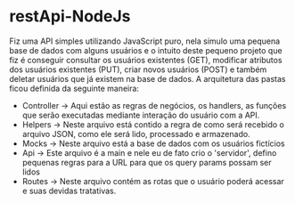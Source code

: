 # restApi-NodeJs
Fiz uma API simples utilizando JavaScript puro, nela simulo uma pequena base de dados com alguns usuários e o intuito deste pequeno projeto que fiz
é conseguir consultar os usuários existentes (GET), modificar atributos dos usuários existentes (PUT), criar novos usuários (POST) e também deletar
usuários que já existem na base de dados. A arquitetura das pastas ficou definida da seguinte maneira:

  - Controller -> Aqui estão as regras de negócios, os handlers, as funções que serão executadas mediante interação do usuário com a API.
  - Helpers -> Neste arquivo está contido a regra de como será recebido o arquivo JSON, como ele será lido, processado e armazenado.
  - Mocks -> Neste arquivo está a base de dados com os usuários fictícios
  - Api -> Este arquivo é a main e nele eu de fato crio o 'servidor', defino pequenas regras para a URL para que os query params possam ser lidos
  - Routes -> Neste arquivo contém as rotas que o usuário poderá acessar e suas devidas tratativas.
